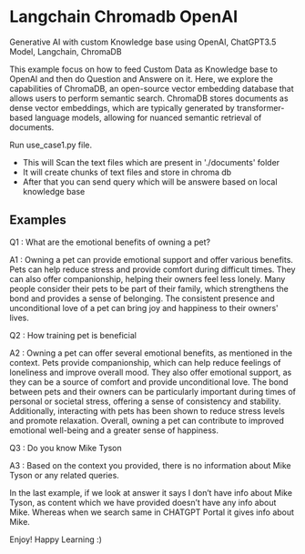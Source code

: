 # Langchain Chromadb OpenAI
Generative AI with custom Knowledge base using OpenAI, ChatGPT3.5 Model, Langchain, ChromaDB

This example focus on how to feed Custom Data as Knowledge base to OpenAI and then do Question and Answere on it. Here, we explore the capabilities of ChromaDB, an open-source vector embedding database that allows users to perform semantic search. ChromaDB stores documents as dense vector embeddings, which are typically generated by transformer-based language models, allowing for nuanced semantic retrieval of documents.

Run use_case1.py file. 
- This will Scan the text files which are present in './documents' folder
- It will create chunks of text files and store in chroma db
- After that you can send query which will be answere based on local knowledge base

## Examples

Q1 : What are the emotional benefits of owning a pet?

A1 :  Owning a pet can provide emotional support and offer various benefits. Pets can help reduce stress and provide comfort during difficult times. They can also offer companionship, helping their owners feel less lonely. Many people consider their pets to be part of their family, which strengthens the bond and provides a sense of belonging. The consistent presence and unconditional love of a pet can bring joy and happiness to their owners' lives.


Q2 :  How training pet is beneficial

A2 : Owning a pet can offer several emotional benefits, as mentioned in the context. Pets provide companionship, which can help reduce feelings of loneliness and improve overall mood. They also offer emotional support, as they can be a source of comfort and provide unconditional love. The bond between pets and their owners can be particularly important during times of personal or societal stress, offering a sense of consistency and stability. Additionally, interacting with pets has been shown to reduce stress levels and promote relaxation. Overall, owning a pet can contribute to improved emotional well-being and a greater sense of happiness.


Q3 : Do you know Mike Tyson

A3 : Based on the context you provided, there is no information about Mike Tyson or any related queries.

In the last example, if we look at answer it says I don’t have info about Mike Tyson, as content which we have provided doesn’t have any info about Mike. Whereas when we search same in CHATGPT Portal it gives info about Mike.


Enjoy!
Happy Learning :)
